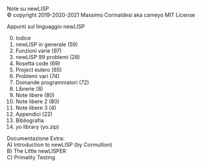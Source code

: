 Note su newLISP  
© copyright 2019-2020-2021 Massimo Corinaldesi aka cameyo
MIT License  
    
Appunti sul linguaggio newLISP  
  
00) Indice  
01) newLISP in generale (59)  
02) Funzioni varie (97)  
03) newLISP 99 problemi (28)  
04) Rosetta code (69)  
05) Project eulero (65)  
06) Problemi vari (74)  
07) Domande programmatori (72)  
08) Librerie (8)  
09) Note libere (80)  
10) Note libere 2 (80)  
11) Note libere 3 (4)  
12) Appendici (22)  
13) Bibliografia  
99) yo library (yo.zip)  
  
Documentazione Extra:  
A) Introduction to newLISP (by Cormullion)  
B) The Little newLISPER  
C) Primality Testing  

